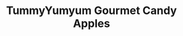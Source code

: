---
title: "TummyYumyum Gourmet Candy Apples"
url: /manassas/tummyyumyum-gourmet-candy-apples/
shop: Süßwaren
---